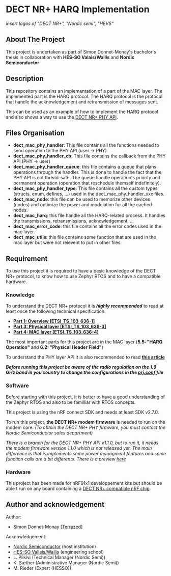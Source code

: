 # DECT NR+ HARQ Implementation

_insert logos of "DECT NR+", "Nordic semi", "HEVS"_

## About The Project
This project is undertaken as part of Simon Donnet-Monay's bachelor's thesis in collaboration with **HES-SO Valais/Wallis** and **Nordic Semiconductor** 

## Description
This repository contains an implementation of a part of the MAC layer. The implemented part is the HARQ protocol. The HARQ protocol is the protocol that handle the acknowledgement and retransmission of messages sent. 

This can be used as an example of how to implement the HARQ protocol and also shows a way to use the [DECT NR+ PHY API](https://docs.nordicsemi.com/bundle/ncs-latest/page/nrfxlib/nrf_modem/doc/api.html#dect_nr_phy_api).


## Files Organisation
- **dect_mac_phy_handler**: This file contains all the functions needed to send operation to the PHY API (user → PHY)
- **dect_mac_phy_handler_cb**: This file contains the callback from the PHY API (PHY → user)
- **dect_mac_phy_handler_queue**: this file contains a queue that plans operations through the handler. This is done to handle the fact that the PHY API is not thread-safe. The queue handle operation's priority and permanent operation (operation that reschedule themself indefinitely).
- **dect_mac_phy_handler_type**: This file contains all the custom types (structs, enum, defines, ...) used in the dect_mac_phy_handler_xxx files.
- **dect_mac_node**: this file can be used to memorize other devices (nodes) and optimize the power and modulation for all the cached nodes.
- **dect_mac_harq**: this file handle all the HARQ-related process. It handles the transmissions, retransmissions, acknowledgement, ...
- **dect_mac_error_code**: this file contains all the error codes used in the mac layer.
- **dect_mac_utils**: this file contains some function that are used in the mac layer but were not relevent to put in other files.

## Requirement
To use this project it is required to have a basic knowledge of the DECT NR+ protocol, to know how to use Zephyr RTOS and to have a compatible hardware.

### Knowledge
To understand the DECT NR+ protocol it is ***highly recommended*** to read at least once the following technical specification: 
- **[Part 1: Overview [ETSI_TS_103_636-1]](./doc/dect-nr-plus-specifications/etsi_ts_103_636-1_v1.5.1.pdf)**
- **[Part 3: Physical layer [ETSI_TS_103_636-3]](./doc/dect-nr-plus-specifications/etsi_ts_103_636-3_v1.5.1.pdf)**
- **[Part 4: MAC layer [ETSI_TS_103_636-4]](./doc/dect-nr-plus-specifications/etsi_ts_103_636-4_v1.5.1.pdf)**

The most important parts for this project are in the MAC layer (**5.5: "HARQ Operation"** and **6.2: "Physical Header Field"**)

To understand the PHY layer API it is also recommended to read **[this article](https://docs.nordicsemi.com/bundle/ncs-latest/page/nrfxlib/nrf_modem/doc/dectphy.html)**

***Before running this project be aware of the radio regulation on the 1.9 GHz band in you country to change the configurations in the [prj.conf](./prj.conf) file***

### Software

Before starting with this project, it is better to have a good understanding of the Zephyr RTOS and also to be familliar with RTOS concepts.

This project is using the nRF connect SDK and needs at least SDK v2.7.0.

To run this project, **the DECT NR+ modem firmware** is needed to run on the modem core. _(To obtain the DECT NR+ PHY firmware, you must contact the Nordic Semiconductor sales department)_

_There is a branch for the DECT NR+ PHY API v1.1.0, but to run it, it needs the modem firmware version 1.1.0 which is not released yet. The main difference is that is implements some power managment features and some function calls are a bit differents. There is a preview [here](https://github.com/nrfconnect/sdk-nrf/pull/16142)_

### Hardware

This project has been made for nRF91x1 developpement kits but should be able t run on any board containing a [DECT NR+ compatible nRF chip](https://www.nordicsemi.com/Products/Wireless/DECT-NR/Products).

## Author and acknowledgement

Author:
- Simon Donnet-Monay [[Terrazed](https://github.com/Terrazed)]

Acknowledgement:
- [Nordic Semiconductor](https://www.nordicsemi.com/) (host institution)
- [HES-SO Vallais/Wallis](https://www.hevs.ch/) (engineering school)
- L. Piikivi (Technical Manager (Nordic Semi))
- K. Sæther (Administrative Manager (Nordic Semi))
- M. Rieder (Expert (HESSO))

